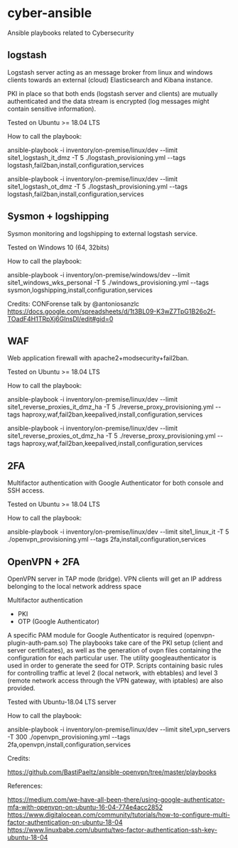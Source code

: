 # cyber-ansible

Ansible playbooks related to Cybersecurity

logstash
--------
Logstash server acting as an message broker from linux and windows clients towards an external (cloud) Elasticsearch and Kibana instance.

PKI in place so that both ends (logstash server and clients) are mutually authenticated and the data stream is encrypted (log messages might contain sensitive information).

Tested on Ubuntu >= 18.04 LTS

How to call the playbook:

ansible-playbook -i inventory/on-premise/linux/dev --limit site1_logstash_it_dmz -T 5 ./logstash_provisioning.yml --tags logstash,fail2ban,install,configuration,services

ansible-playbook -i inventory/on-premise/linux/dev --limit site1_logstash_ot_dmz -T 5 ./logstash_provisioning.yml --tags logstash,fail2ban,install,configuration,services

Sysmon + logshipping
--------------------
Sysmon monitoring and logshipping to external logstash service.

Tested on Windows 10 (64, 32bits)

How to call the playbook:

ansible-playbook -i inventory/on-premise/windows/dev --limit site1_windows_wks_personal -T 5 ./windows_provisioning.yml --tags sysmon,logshipping,install,configuration,services 

Credits:
CONForense talk by @antoniosanzlc
https://docs.google.com/spreadsheets/d/1t3BL09-K3wZ7TpG1B26o2f-TOadF4H1TRpXj6GInsDI/edit#gid=0

WAF
---
Web application firewall with apache2+modsecurity+fail2ban.

Tested on Ubuntu >= 18.04 LTS

How to call the playbook:

ansible-playbook -i inventory/on-premise/linux/dev --limit site1_reverse_proxies_it_dmz_ha -T 5 ./reverse_proxy_provisioning.yml --tags haproxy,waf,fail2ban,keepalived,install,configuration,services

ansible-playbook -i inventory/on-premise/linux/dev --limit site1_reverse_proxies_ot_dmz_ha -T 5 ./reverse_proxy_provisioning.yml --tags haproxy,waf,fail2ban,keepalived,install,configuration,services

2FA
---
Multifactor authentication with Google Authenticator for both console and SSH access.

Tested on Ubuntu >= 18.04 LTS

How to call the playbook:

ansible-playbook -i inventory/on-premise/linux/dev --limit site1_linux_it -T 5 ./openvpn_provisioning.yml --tags 2fa,install,configuration,services


OpenVPN + 2FA
-------------

OpenVPN server in TAP mode (bridge). 
VPN clients will get an IP address belonging to the local network address space 

Multifactor authentication
- PKI
- OTP (Google Authenticator)

A specific PAM module for Google Authenticator is required (openvpn-plugin-auth-pam.so)
The playbooks take care of the PKI setup (client and server certificates), as well as the generation of ovpn files containing the configuration for each particular user.
The utility googleauthenticator is used in order to generate the seed for OTP.
Scripts containing basic rules for controlling traffic at level 2 (local network, with ebtables) and level 3 (remote network access through the VPN gateway, with iptables) are also provided.

Tested with Ubuntu-18.04 LTS server 

How to call the playbook:

ansible-playbook -i inventory/on-premise/linux/dev --limit site1_vpn_servers -T 300 ./openvpn_provisioning.yml --tags 2fa,openvpn,install,configuration,services

Credits:

https://github.com/BastiPaeltz/ansible-openvpn/tree/master/playbooks

References:

https://medium.com/we-have-all-been-there/using-google-authenticator-mfa-with-openvpn-on-ubuntu-16-04-774e4acc2852
https://www.digitalocean.com/community/tutorials/how-to-configure-multi-factor-authentication-on-ubuntu-18-04
https://www.linuxbabe.com/ubuntu/two-factor-authentication-ssh-key-ubuntu-18-04

